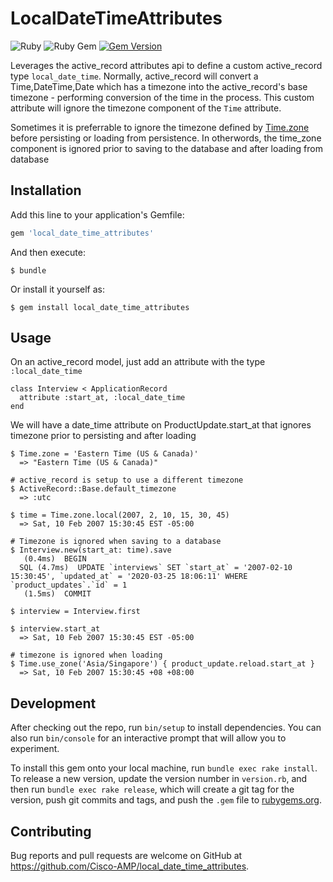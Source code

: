 # LocalDateTimeAttributes

![Ruby](https://github.com/Cisco-AMP/local_date_time_attributes/workflows/Ruby/badge.svg) ![Ruby Gem](https://github.com/Cisco-AMP/local_date_time_attributes/workflows/Ruby%20Gem/badge.svg) [![Gem Version](https://badge.fury.io/rb/local_date_time_attributes.svg)](https://badge.fury.io/rb/local_date_time_attributes)

Leverages the active_record attributes api to define a custom active_record type `local_date_time`. Normally, active_record will convert a Time,DateTime,Date which has a timezone into the active_record's base timezone - performing conversion of the time in the process. This custom attribute will ignore the timezone component of the `Time` attribute.

Sometimes it is preferrable to ignore the timezone defined by [Time.zone](https://api.rubyonrails.org/classes/ActiveSupport/TimeZone.html) before persisting or loading from persistence. In otherwords, the time_zone component is ignored prior to saving to the database and after loading from database

## Installation

Add this line to your application's Gemfile:

```ruby
gem 'local_date_time_attributes'
```

And then execute:

    $ bundle

Or install it yourself as:

    $ gem install local_date_time_attributes


## Usage

On an active_record model, just add an attribute with the type `:local_date_time`

    class Interview < ApplicationRecord
      attribute :start_at, :local_date_time
    end

We will have a date_time attribute on ProductUpdate.start_at that ignores timezone prior to persisting and after loading



    $ Time.zone = 'Eastern Time (US & Canada)'
      => "Eastern Time (US & Canada)"

    # active_record is setup to use a different timezone
    $ ActiveRecord::Base.default_timezone
      => :utc

    $ time = Time.zone.local(2007, 2, 10, 15, 30, 45)
      => Sat, 10 Feb 2007 15:30:45 EST -05:00

    # Timezone is ignored when saving to a database
    $ Interview.new(start_at: time).save
       (0.4ms)  BEGIN
      SQL (4.7ms)  UPDATE `interviews` SET `start_at` = '2007-02-10 15:30:45', `updated_at` = '2020-03-25 18:06:11' WHERE `product_updates`.`id` = 1
       (1.5ms)  COMMIT

    $ interview = Interview.first

    $ interview.start_at
      => Sat, 10 Feb 2007 15:30:45 EST -05:00

    # timezone is ignored when loading
    $ Time.use_zone('Asia/Singapore') { product_update.reload.start_at }
      => Sat, 10 Feb 2007 15:30:45 +08 +08:00
      
## Development

After checking out the repo, run `bin/setup` to install dependencies. You can also run `bin/console` for an interactive prompt that will allow you to experiment.

To install this gem onto your local machine, run `bundle exec rake install`. To release a new version, update the version number in `version.rb`, and then run `bundle exec rake release`, which will create a git tag for the version, push git commits and tags, and push the `.gem` file to [rubygems.org](https://rubygems.org).

## Contributing

Bug reports and pull requests are welcome on GitHub at https://github.com/Cisco-AMP/local_date_time_attributes.
